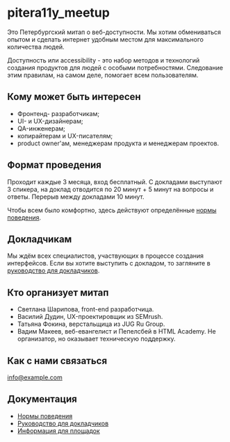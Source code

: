 # pitera11y_meetup

Это Петербургский митап о веб-доступности. Мы хотим обмениваться опытом и сделать интернет удобным местом для максимального количества людей.

Доступность или accessibility - это набор методов и технологий создания продуктов для людей с особыми потребностями. Следование этим правилам, на самом деле, помогает всем пользователям.


## Кому может быть интересен
* Фронтенд- разработчикам; 
* UI- и UX-дизайнерам;
* QA-инженерам;
* копирайтерам и UX-писателям;
* product owner'ам, менеджерам продукта и менеджерам проектов. 


## Формат проведения
Проходит каждые 3 месяца, вход бесплатный. С докладами выступают 3 спикера, на доклад отводится по 20 минут + 5 минут на вопросы и ответы. Перерыв между докладами 10 минут.

Чтобы всем было комфортно, здесь действуют определённые [нормы поведения](./code-of-conduct.md).


## Докладчикам
Мы ждём всех специалистов, участвующих в процессе создания интерфейсов. Если вы хотите выступить с докладом, то загляните в [руководство для докладчиков](./for-speakers.md). 


## Кто организует митап
* Светлана Шарипова, front-end разработчица.
* Василий Дудин, UX-проектировщик из SEMrush.
* Татьяна Фокина, верстальщица из JUG Ru Group.
* Вадим Макеев, веб-евангелист и Пепелсбей в HTML Academy. Не организатор, но оказывает техническую поддержку.


## Как с нами связаться
<info@example.com>


## Документация
* [Нормы поведения](./code-of-conduct.md)
* [Руководство для докладчиков](./for-speakers.md)
* [Информация для площадок](./rider.md)
